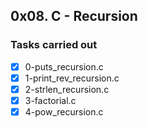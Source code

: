 ## 0x08. C - Recursion
### Tasks carried out
- [x] 0-puts_recursion.c
- [x] 1-print_rev_recursion.c
- [x] 2-strlen_recursion.c
- [x] 3-factorial.c
- [x] 4-pow_recursion.c
